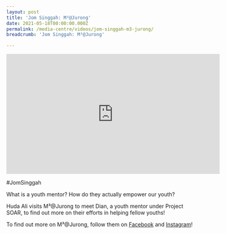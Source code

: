 ```yaml
---
layout: post
title: 'Jom Singgah: M³@Jurong'
date: 2021-05-18T00:00:00.000Z
permalink: /media-centre/videos/jom-singgah-m3-jurong/
breadcrumb: 'Jom Singgah: M³@Jurong'

---
```



<div class="bp-youtube">
<iframe width="560" height="315" src="https://www.youtube.com/embed/FbuUGYKnsvE" title="YouTube video player" frameborder="0" allow="accelerometer; autoplay; clipboard-write; encrypted-media; gyroscope; picture-in-picture" allowfullscreen></iframe>
</div>

#JomSinggah 

What is a youth mentor? How do they actually empower our youth?

Huda Ali visits M³@Jurong to meet Dian, a youth mentor under Project SOAR, to find out more on their efforts in helping fellow youths!


To find out more on M³@Jurong, follow them on [Facebook](https://www.facebook.com/m3atjurong/) and [Instagram](https://www.instagram.com/m3atjurong/)! 

